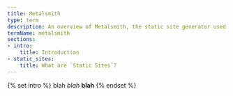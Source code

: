 ```yaml
---
title: Metalsmith
type: term
description: An overview of Metalsmith, the static site generator used by the Open FIRST Resources.
termName: metalsmith
sections:
- intro:
    title: Introduction
- static_sites:
    title: What are `Static Sites`?
---
```

{% set intro %}
blah _blah_ __blah__
{% endset %}